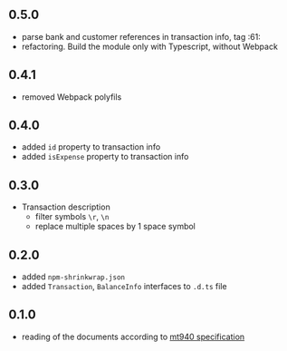 ## 0.5.0
* parse bank and customer references in transaction info, tag :61:
* refactoring. Build the module only with Typescript, without Webpack

## 0.4.1
* removed Webpack polyfils
    
## 0.4.0
* added `id` property to transaction info
* added `isExpense` property to transaction info

## 0.3.0
* Transaction description
    * filter symbols `\r`, `\n`
    * replace multiple spaces by 1 space symbol
    
## 0.2.0
* added `npm-shrinkwrap.json`
* added `Transaction`, `BalanceInfo` interfaces to `.d.ts` file

## 0.1.0
* reading of the documents according to [mt940 specification](README.md#mt940-specification)